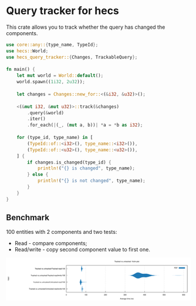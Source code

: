 # Query tracker for hecs

This crate allows you to track whether the query has changed the components. 

```rust
use core::any::{type_name, TypeId};
use hecs::World;
use hecs_query_tracker::{Changes, TrackableQuery};

fn main() {
    let mut world = World::default();
    world.spawn((1i32, 2u32));

    let changes = Changes::new_for::<(&i32, &u32)>();

    <(&mut i32, &mut u32)>::track(&changes)
        .query(&world)
        .iter()
        .for_each(|(_, (mut a, b))| *a = *b as i32);

    for (type_id, type_name) in [
        (TypeId::of::<i32>(), type_name::<i32>()),
        (TypeId::of::<u32>(), type_name::<u32>()),
    ] {
        if changes.is_changed(type_id) {
            println!("{} is changed", type_name);
        } else {
            println!("{} is not changed", type_name);
        }
    }
}
```

## Benchmark

100 entities with 2 components and two tests:
* Read - compare components;
* Read/write - copy second component value to first one.

![Benchmark](benchmark.svg)

